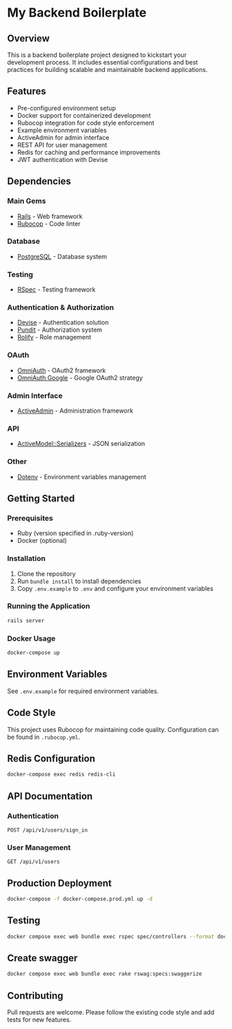 # My Backend Boilerplate

## Overview
This is a backend boilerplate project designed to kickstart your development process. It includes essential configurations and best practices for building scalable and maintainable backend applications.

## Features
- Pre-configured environment setup
- Docker support for containerized development
- Rubocop integration for code style enforcement
- Example environment variables
- ActiveAdmin for admin interface
- REST API for user management
- Redis for caching and performance improvements
- JWT authentication with Devise

## Dependencies

### Main Gems
- [Rails](https://rubyonrails.org/) - Web framework
- [Rubocop](https://github.com/rubocop/rubocop) - Code linter

### Database
- [PostgreSQL](https://www.postgresql.org/) - Database system

### Testing
- [RSpec](https://rspec.info/) - Testing framework

### Authentication & Authorization
- [Devise](https://github.com/heartcombo/devise) - Authentication solution
- [Pundit](https://github.com/varvet/pundit) - Authorization system
- [Rolify](https://github.com/RolifyCommunity/rolify) - Role management

### OAuth
- [OmniAuth](https://github.com/omniauth/omniauth) - OAuth2 framework
- [OmniAuth Google](https://github.com/zquestz/omniauth-google-oauth2) - Google OAuth2 strategy

### Admin Interface
- [ActiveAdmin](https://activeadmin.info/) - Administration framework

### API
- [ActiveModel::Serializers](https://github.com/rails-api/active_model_serializers) - JSON serialization

### Other
- [Dotenv](https://github.com/bkeepers/dotenv) - Environment variables management

## Getting Started

### Prerequisites
- Ruby (version specified in .ruby-version)
- Docker (optional)

### Installation
1. Clone the repository
2. Run `bundle install` to install dependencies
3. Copy `.env.example` to `.env` and configure your environment variables

### Running the Application
```bash
rails server
```

### Docker Usage
```bash
docker-compose up
```

## Environment Variables
See `.env.example` for required environment variables.

## Code Style
This project uses Rubocop for maintaining code quality. Configuration can be found in `.rubocop.yml`.

## Redis Configuration
```bash
docker-compose exec redis redis-cli
```

## API Documentation
### Authentication
```http
POST /api/v1/users/sign_in
```

### User Management
```http
GET /api/v1/users
```

## Production Deployment
```bash
docker-compose -f docker-compose.prod.yml up -d
```

## Testing
```bash
docker compose exec web bundle exec rspec spec/controllers --format documentation
```

## Create swagger
```bash
docker compose exec web bundle exec rake rswag:specs:swaggerize
```

## Contributing
Pull requests are welcome. Please follow the existing code style and add tests for new features.